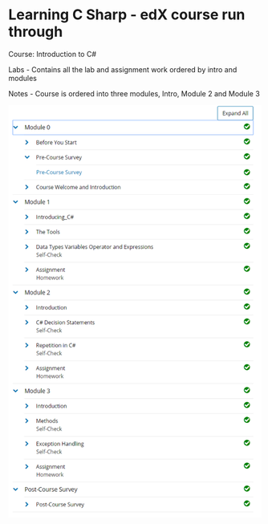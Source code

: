 # Learning C Sharp - edX course run through

Course: Introduction to C#

Labs - Contains all the lab and assignment work ordered by intro and modules

Notes - Course is ordered into three modules, Intro, Module 2 and Module 3

![Completed](/completed.PNG)
